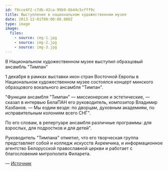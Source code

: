 ```yaml
---
id: f9cce4f2-c7db-42ca-99b9-6b44c5cfff9c
title: Выступление в национальном художественном музее
date: 2013-12-01T00:00:00.000Z
type: image
image:
  files:
    - source: img-1.jpg
    - source: img-2.jpg
    - source: img-3.jpg
---
```

В Национальном художественном музее выступил образцовый ансамбль "Тимпан"

1 декабря в рамках выставки икон стран Восточной Европы в Национальном художественном музее состоялся концерт минского образцового вокального ансамбля "Тимпан".

"Функции ансамбля "Тимпан" — миссионерсие и эстетические, — сказал в интервью БелаПАН его руководитель, композитор Владимир Казбанов. — Мы ездим везде: по дворцам, духовным академиям, по исправительным колониям всего СНГ".

По его словам, в репертуаре ансамбля различные программы: для взрослых, для подростков и для детей".

Руководитель "Тимпана" отметил, что его творческая группа представляет собой и колледж искусств Ахремчика, и информационное агентство Белорусской православной церкви и работает с благословения митрополита Филарета.

*— [Источник](https://belapan.by/archive/2013/12/02/media_timpan_ph/)*
